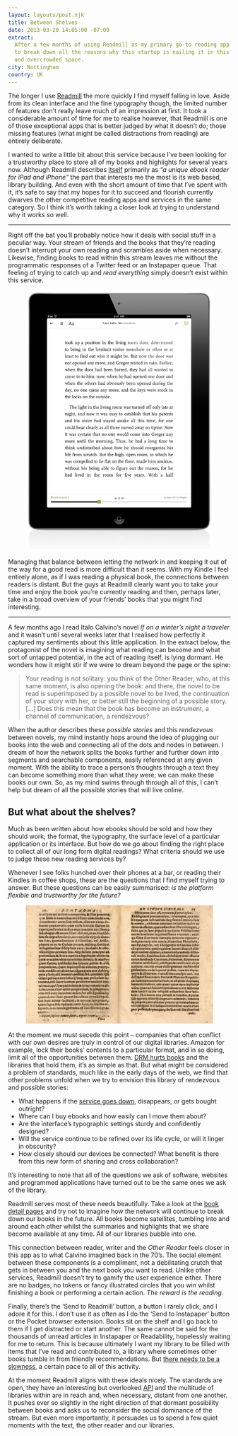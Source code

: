 ```yaml
---
layout: layouts/post.njk
title: Between Shelves
date: 2013-03-20 14:05:00 -07:00
extract:
  After a few months of using Readmill as my primary go-to reading app, I wanted
  to break down all the reasons why this startup is nailing it in this often miserable
  and overcrowded space.
city: Nottingham
country: UK
---
```


The longer I use [Readmill](www.readmill.com/robinrendle) the more quickly I find myself falling in love. Aside from its clean interface and the fine typography though, the limited number of features don’t really leave much of an impression at first. It took a considerable amount of time for me to realise however, that Readmill is one of those exceptional apps that is better judged by what it doesn’t do; those missing features (what might be called distractions from reading) are entirely deliberate.

I wanted to write a little bit about this service because I’ve been looking for a trustworthy place to store all of my books and highlights for several years now. Although Readmill describes [itself](https://readmill.com/about) primarily as _“a unique ebook reader for iPad and iPhone”_ the part that interests me the most is its web based, library building. And even with the short amount of time that I’ve spent with it, it’s safe to say that my hopes for it to succeed and flourish currently dwarves the other competitive reading apps and services in the same category. So I think it’s worth taking a closer look at trying to understand why it works so well.

---

Right off the bat you’ll probably notice how it deals with social stuff in a peculiar way. Your stream of friends and the books that they’re reading doesn’t interrupt your own reading and scrambles aside when necessary. Likewise, finding books to read within this stream leaves me without the programmatic responses of a Twitter feed or an Instapaper queue. That feeling of trying to catch up and _read everything_ simply doesn’t exist within this service.

<figure class="pull_left">
    <img src="/images/readmill.png" alt="Readmill’s iPad app" />
</figure>

Managing that balance between letting the network in and keeping it out of the way for a good read is more difficult than it seems. With my Kindle I feel entirely alone, as if I was reading a physical book, the connections between readers is distant. But the guys at Readmill clearly want you to take your time and enjoy the book you’re currently reading and then, perhaps later, take in a broad overview of your friends’ books that you might find interesting.

---

A few months ago I read Italo Calvino’s novel _If on a winter’s night a traveler_ and it wasn’t until several weeks later that I realised how perfectly it captured my sentiments about this little application. In the extract below, the protagonist of the novel is imagining what reading can become and what sort of untapped potential, in the act of reading itself, is lying dormant. He wonders how it might stir if we were to dream beyond the page or the spine:

> Your reading is not solitary: you think of the Other Reader, who, at this same moment, is also opening the book: and there, the novel to be read is superimposed by a possible novel to be lived, the continuation of your story with her, or better still the beginning of a possible story. [&hellip;] Does this mean that the book has become an instrument, a channel of communication, a rendezvous?

When the author describes these _possible stories_ and this _rendezvous_ between novels, my mind instantly hops around the idea of plugging our books into the web and connecting all of the dots and nodes in between. I dream of how the network splits the books further and further down into segments and searchable components, easily referenced at any given moment. With the ability to trace a person’s thoughts through a text they can become something more than what they were; we can make these books our own. So, as my mind swims through through all of this, I can’t help but dream of all the possible stories that will live online.

## But what about the shelves?

Much as been written about how ebooks should be sold and how they should work; the format, the typography, the surface level of a particular application or its interface. But how do we go about finding the right place to collect all of our long form digital readings? What criteria should we use to judge these new reading services by?

Whenever I see folks hunched over their phones at a bar, or reading their Kindles in coffee shops, these are the questions that I find myself trying to answer. But these questions can be easily summarised: _is the platform flexible and trustworthy for the future?_

<figure class="pull_right">
    <img src="/images/book.gif" alt="Pages from an early 16th century book"/>
</figure>

At the moment we must secede this point – companies that often conflict with our own desires are truly in control of our digital libraries. Amazon for example, lock their books’ contents to a particular format, and in so doing, limit all of the opportunities between them. [DRM hurts books](http://alistapart.com/article/publication-standards-part-1-the-fragmented-present) and the libraries that hold them, it’s as simple as that. But what might be considered a problem of standards, much like in the early days of the web, we find that other problems unfold when we try to envision this library of rendezvous and possible stories:

- What happens if the [service goes down](http://blog.fictivekin.com/post/46860403233/the-jokes-on-us), disappears, or gets bought outright?
- Where can I buy ebooks and how easily can I move them about?
- Are the interface’s typographic settings sturdy and confidently designed?
- Will the service continue to be refined over its life cycle, or will it linger in obscurity?
- How closely should our devices be connected? What benefit is there from this new form of sharing and cross collaboration?

It’s interesting to note that all of the questions we ask of software, websites and programmed applications have turned out to be the same ones we ask of the library.

Readmill serves most of these needs beautifully. Take a look at the [book detail pages](https://readmill.com/books/these-days) and try not to imagine how the network will continue to break down our books in the future. All books become satellites, tumbling into and around each other whilst the summaries and highlights that we share become available at any time. All of our libraries bubble into one.

This connection between reader, writer and the _Other Reader_ feels closer in this app as to what Calvino imagined back in the 70’s. The social element between these components is a compliment, not a debilitating crutch that gets in between you and the next book you want to read. Unlike other services, Readmill doesn’t try to gamify the user experience either. There are no badges, no tokens or fancy illustrated circles that you win whilst finishing a book or performing a certain action. _The reward is the reading._

Finally, there’s the ‘Send to Readmill’ button, a button I rarely click, and I adore it for this. I don’t use it as often as I do the ‘Send to Instapaper’ button or the Pocket browser extension. Books sit on the shelf and I go back to them if I get distracted or start another. The same cannot be said for the thousands of unread articles in Instapaper or Readability, hopelessly waiting for me to return. This is because ultimately I want my library to be filled with items that I’ve read and contributed to, a library where sometimes other books tumble in from friendly recommendations. But [there needs to be a slowness](http://blog.jackcheng.com/post/25160553986/the-slow-web), a certain pace to all of this activity.

At the moment Readmill aligns with these ideals nicely. The standards are open, they have an interesting but overlooked [API](http://developers.readmill.com/) and the multitude of libraries within are in reach and, when necessary, distant from one another. It pushes ever so slightly in the right direction of that dormant possibility between books and asks us to reconsider the social dominance of the stream. But even more importantly, it persuades us to spend a few quiet moments with the text, the other reader and our libraries.
